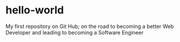 # hello-world
My first repository on Git Hub; on the road to becoming a better Web Developer and leading to becoming a Software Engineer
